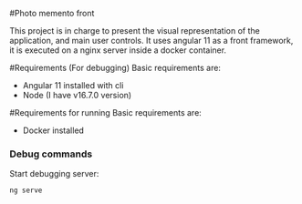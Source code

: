 #Photo memento front

This project is in charge to present the visual representation of the application, and main user controls.
It uses angular 11 as a front framework, it is executed on a nginx server inside a docker container.

#Requirements (For debugging)
Basic requirements are:
* Angular 11 installed with cli
* Node (I have v16.7.0 version)

#Requirements for running
Basic requirements are:
* Docker installed

### Debug commands
Start debugging server:
```
ng serve
```
